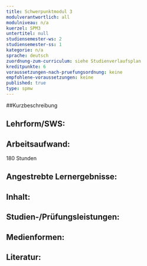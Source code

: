 ```yaml
---
title: Schwerpunktmodul 3
modulverantwortlich: all
modulniveau: n/a
kuerzel: SPM3
untertitel: null
studiensemester-ws: 2
studiensemester-ss: 1
kategorie: n/a
sprache: deutsch
zuordnung-zum-curriculum: siehe Studienverlaufsplan
kreditpunkte: 6
voraussetzungen-nach-pruefungsordnung: keine
empfohlene-voraussetzungen: keine
published: true
type: spmw
---
```


##Kurzbeschreibung

## Lehrform/SWS:


## Arbeitsaufwand:
180 Stunden

## Angestrebte Lernergebnisse:

## Inhalt:

## Studien-/Prüfungsleistungen:

## Medienformen:

## Literatur:

